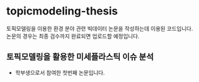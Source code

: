 # topicmodeling-thesis

토픽모델링을 이용한 환경 분야 관련 빅데이터 논문을 작성하는데 이용된 코드입니다. 논문의 경우는 최종 검수까지 완료되면 업로드할 예정입니다.

## 토픽모델링을 활용한 미세플라스틱 이슈 분석

- 학부생으로서 참여한 첫번째 논문입니다.

